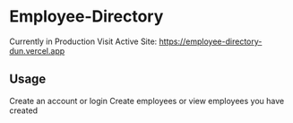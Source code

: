 # Employee-Directory
Currently in Production
Visit Active Site: https://employee-directory-dun.vercel.app

## Usage
Create an account or login
Create employees or view employees you have created
